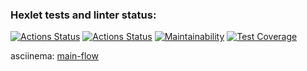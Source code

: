 ### Hexlet tests and linter status:
[![Actions Status](https://github.com/Kemononya/fullstack-javascript-project-lvl3/workflows/hexlet-check/badge.svg)](https://github.com/Kemononya/fullstack-javascript-project-lvl3/actions)
[![Actions Status](https://github.com/Kemononya/fullstack-javascript-project-lvl3/workflows/tests/badge.svg)](https://github.com/Kemononya/fullstack-javascript-project-lvl3/actions)
[![Maintainability](https://api.codeclimate.com/v1/badges/2058adebf51b80e2885a/maintainability)](https://codeclimate.com/github/Kemononya/fullstack-javascript-project-lvl3/maintainability)
[![Test Coverage](https://api.codeclimate.com/v1/badges/2058adebf51b80e2885a/test_coverage)](https://codeclimate.com/github/Kemononya/fullstack-javascript-project-lvl3/test_coverage)

asciinema: [main-flow](https://asciinema.org/a/TQ8ZDtQR7FPgINDvmqU5fE1dn)